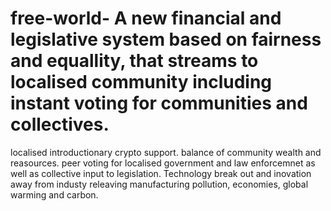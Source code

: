 # free-world- A new financial and legislative system based on fairness and equallity, that streams to localised community including instant voting for communities and collectives.
localised introductionary crypto support.
balance of community wealth and reasources. 
peer voting for localised government and law enforcemnet as well as collective input to legislation.
Technology break out and inovation away from industy releaving manufacturing pollution, economies, global warming and carbon.  
